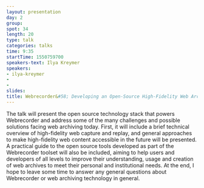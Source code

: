 ```yaml
---
layout: presentation
day: 2
group: 
spot: 34
length: 20
type: talk
categories: talks
time: 9:35
startTime: 1550759700
speakers-text: Ilya Kreymer 
speakers:
- ilya-kreymer
- 
- 
slides: 
title: Webrecorder&#58; Developing an Open-Source High-Fidelity Web Archiving Toolset
---
```

The talk will present the open source technology stack that powers Webrecorder and address some of the many challenges and possible solutions facing web archiving today. First, it will include a brief technical overview of high-fidelity web capture and replay, and general approaches to make high-fidelity web content accessible in the future will be presented. A practical guide to the open source tools developed as part of the Webrecorder toolset will also be included, aiming to help users and developers of all levels to improve their understanding, usage and creation of web archives to meet their personal and institutional needs. At the end, I hope to leave some time to answer any general questions about Webrecorder or web archiving technology in general.